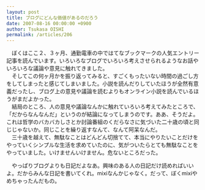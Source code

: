 ```yaml
---
layout: post
title: ブログにどんな価値があるのだろう
date: 2007-08-16 00:00:00 +0900
author: Tsukasa OISHI
permalink: /articles/206
---
```



　ぼくはここ２、３ヶ月、通勤電車の中ではてなブックマークの人気エントリー記事を読んでいます。いろいろなブログでいろいろ考えさせられるようなお話やいろいろな議論や意見に触れてきました。  
　そしてこの何ヶ月かを振り返ってみると、すごくもったいない時間の過ごし方をしてしまったと感じてしまいました。小説を読んだりしていたほうが全然有意義だったし、ブログ上の意見や議論を読むよりもオンライン小説を読んでいるほうがまだよかった。  
　結局のところ、人の意見や議論なんかに触れていろいろ考えてみたところで、「だからなんなんだ」というのが結論になってしまうのです。ああ、そうだよ。これは哲学のバカバカしさとか討論番組のくだらなさに気づいた二十歳の頃と同じじゃないか。同じことを繰り返すなんて、なんて阿呆なんだ。  
　三十歳を越えて、無駄なことはどんどん切捨てて、本当にやりたいことだけをやっていくシンプルな生活を求めていたのに、気がついたらとても無駄なことをやっていました。いけませんいけません。危ないところだった。  

　やっぱりブログよりも日記だよなあ。興味のある人の日記だけ読めればいいよ。だからみんな日記を書いてくれ。mixiなんかじゃなく。だって、ぼくmixiやめちゃったんだもの。  

